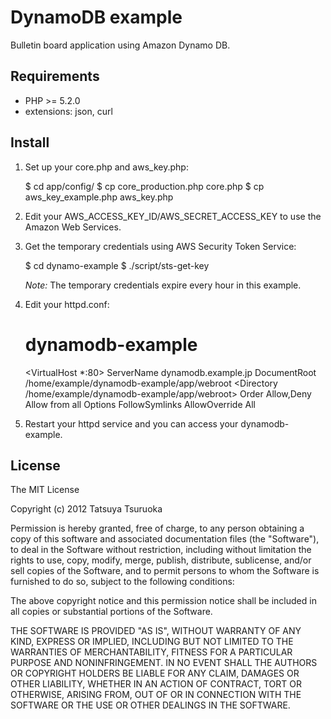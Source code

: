 DynamoDB example
================

Bulletin board application using Amazon Dynamo DB.

Requirements
------------

 * PHP >= 5.2.0
 * extensions: json, curl


Install
-------

1. Set up your core.php and aws_key.php:

    $ cd app/config/
    $ cp core_production.php core.php
    $ cp aws_key_example.php aws_key.php

2. Edit your AWS_ACCESS_KEY_ID/AWS_SECRET_ACCESS_KEY to use the Amazon Web Services.

3. Get the temporary credentials using AWS Security Token Service:

    $ cd dynamo-example
    $ ./script/sts-get-key

    *Note:* The temporary credentials expire every hour in this example.

4. Edit your httpd.conf:

    # dynamodb-example
    <VirtualHost *:80>
        ServerName dynamodb.example.jp
        DocumentRoot /home/example/dynamodb-example/app/webroot
        <Directory /home/example/dynamodb-example/app/webroot>
            Order Allow,Deny
            Allow from all
            Options FollowSymlinks
            AllowOverride All
        </Directory>
    </VirtualHost>

5. Restart your httpd service and you can access your dynamodb-example.

License
-------

The MIT License

Copyright (c) 2012 Tatsuya Tsuruoka

Permission is hereby granted, free of charge, to any person obtaining a copy of
this software and associated documentation files (the "Software"), to deal in
the Software without restriction, including without limitation the rights to
use, copy, modify, merge, publish, distribute, sublicense, and/or sell copies of
the Software, and to permit persons to whom the Software is furnished to do so,
subject to the following conditions:

The above copyright notice and this permission notice shall be included in all
copies or substantial portions of the Software.

THE SOFTWARE IS PROVIDED "AS IS", WITHOUT WARRANTY OF ANY KIND, EXPRESS OR
IMPLIED, INCLUDING BUT NOT LIMITED TO THE WARRANTIES OF MERCHANTABILITY, FITNESS
FOR A PARTICULAR PURPOSE AND NONINFRINGEMENT. IN NO EVENT SHALL THE AUTHORS OR
COPYRIGHT HOLDERS BE LIABLE FOR ANY CLAIM, DAMAGES OR OTHER LIABILITY, WHETHER
IN AN ACTION OF CONTRACT, TORT OR OTHERWISE, ARISING FROM, OUT OF OR IN
CONNECTION WITH THE SOFTWARE OR THE USE OR OTHER DEALINGS IN THE SOFTWARE.
